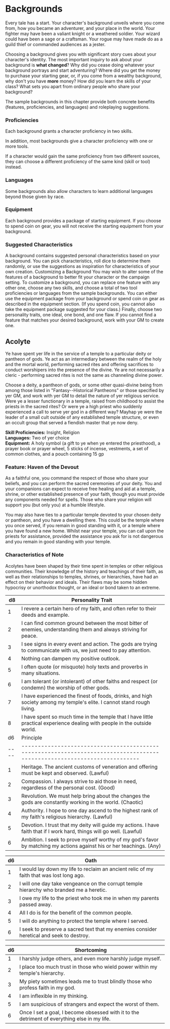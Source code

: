 # Backgrounds
Every tale has a start. Your character's background unveils where you come from, how you became an adventurer, and your place in the world. Your fighter may have been a valiant knight or a weathered soldier. Your wizard could have been a sage or a craftsman. Your rogue may have made do as a guild thief or commanded audiences as a jester.

Choosing a background gives you with significant story cues about your character's identity. The most important inquiry to ask about your background is **what changed**? Why did you cease doing whatever your background portrays and start adventuring? Where did you get the money to purchase your starting gear, or, if you come from a wealthy background, why don't you have **more** money? How did you learn the skills of your class? What sets you apart from ordinary people who share your background?

The sample backgrounds in this chapter provide both concrete benefits (features, proficiencies, and languages) and roleplaying suggestions. 

### Proficiencies 
Each background grants a character proficiency in two skills.

In addition, most backgrounds give a character proficiency with one or more tools.

If a character would gain the same proficiency from two different sources, they can choose a different proficiency of the same kind (skill or tool) instead. 

### Languages 
Some backgrounds also allow characters to learn additional languages beyond those given by race.
### Equipment 
Each background provides a package of starting equipment. If you choose to spend coin on gear, you will not receive the starting equipment from your background. 

### Suggested Characteristics 
A background contains suggested personal characteristics based on your background. You can pick characteristics, roll dice to determine them randomly, or use the suggestions as inspiration for characteristics of your own creation. Customizing a Background You may wish to alter some of the features of a background to better fit your character or the campaign setting. To customize a background, you can replace one feature with any other one, choose any two skills, and choose a total of two tool proficiencies or languages from the sample backgrounds. You can either use the equipment package from your background or spend coin on gear as described in the equipment section. (If you spend coin, you cannot also take the equipment package suggested for your class.) Finally, choose two personality traits, one ideal, one bond, and one flaw. If you cannot find a feature that matches your desired background, work with your GM to create one.
## Acolyte 
Ye have spent yer life in the service of a temple to a particular deity or pantheon of gods. Ye act as an intermediary between the realm of the holy and the mortal world, performing sacred rites and offering sacrifices to conduct worshipers into the presence of the divine. Ye are not necessarily a cleric - performing sacred rites is not the same as channeling divine power.

Choose a deity, a pantheon of gods, or some other quasi-divine being from among those listed in "Fantasy--Historical Pantheons" or those specified by yer GM, and work with yer GM to detail the nature of yer religious service. Were ye a lesser functionary in a temple, raised from childhood to assist the priests in the sacred rites? Or were ye a high priest who suddenly experienced a call to serve yer god in a different way? Mayhap ye were the leader of a small cult outside of any established temple structure, or even an occult group that served a fiendish master that ye now deny. 

**Skill Proficiencies:** Insight, Religion    
**Languages:** Two of yer choice    
**Equipment:** A holy symbol (a gift to ye when ye entered the priesthood), a prayer book or prayer wheel, 5 sticks of incense, vestments, a set of common clothes, and a pouch containing 15 gp
### Feature: Haven of the Devout 
As a faithful one, you command the respect of those who share your beliefs, and you can perform the sacred ceremonies of your deity. You and your companions can expect to receive free healing and aid at a temple, shrine, or other established presence of your faith, though you must provide any components needed for spells. Those who share your religion will support you (but only you) at a humble lifestyle.

You may also have ties to a particular temple devoted to your chosen deity or pantheon, and you have a dwelling there. This could be the temple where you once served, if you remain in good standing with it, or a temple where you have found a new home. Whilst near your temple, you can call upon the priests for assistance, provided the assistance you ask for is not dangerous and you remain in good standing with your temple.
### Characteristics of Note
Acolytes have been shaped by their time spent in temples or other religious communities. Their knowledge of the history and teachings of their faith, as well as their relationships to temples, shrines, or hierarchies, have had an effect on their behavior and ideals. Their flaws may be some hidden hypocrisy or unorthodox thought, or an ideal or bond taken to an extreme.

| d8 | Personality Trait                                                                                                  |
|----|--------------------------------------------------------------------------------------------------------------------|
| 1  | I revere a certain hero of my faith, and often refer to their deeds and example.                                    |
| 2  | I can find common ground between the most bitter of enemies, understanding them and always striving for peace.      |
| 3  | I see signs in every event and action. The gods are trying to communicate with us, we just need to pay attention.  |
| 4  | Nothing can dampen my positive outlook.                                                                            |
| 5  | I often quote (or misquote) holy texts and proverbs in many situations.                                            |
| 6  | I am tolerant (or intolerant) of other faiths and respect (or condemn) the worship of other gods.                  |
| 7  | I have experienced the finest of foods, drinks, and high society among my temple's elite. I cannot stand rough living.|
| 8  | I have spent so much time in the temple that I have little practical experience dealing with people in the outside world. |
| d6 | Principle                                                                                                               |
|----|------------------------------------------------------------------------------------------------------------------------|
| 1  | Heritage. The ancient customs of veneration and offering must be kept and observed. (Lawful)                             |
| 2  | Compassion. I always strive to aid those in need, regardless of the personal cost. (Good)                               |
| 3  | Revolution. We must help bring about the changes the gods are constantly working in the world. (Chaotic)                |
| 4  | Authority. I hope to one day ascend to the highest rank of my faith's religious hierarchy. (Lawful)                    |
| 5  | Devotion. I trust that my deity will guide my actions. I have faith that if I work hard, things will go well. (Lawful) |
| 6  | Ambition. I seek to prove myself worthy of my god's favor by matching my actions against his or her teachings. (Any)  |

| d6 | Oath                                                                                      |
|----|------------------------------------------------------------------------------------------|
| 1  | I would lay down my life to reclaim an ancient relic of my faith that was lost long ago.  |
| 2  | I will one day take vengeance on the corrupt temple hierarchy who branded me a heretic.   |
| 3  | I owe my life to the priest who took me in when my parents passed away.                    |
| 4  | All I do is for the benefit of the common people.                                         |
| 5  | I will do anything to protect the temple where I served.                                  |
| 6  | I seek to preserve a sacred text that my enemies consider heretical and seek to destroy.  |

| d6 | Shortcoming                                                                               |
|----|------------------------------------------------------------------------------------------|
| 1  | I harshly judge others, and even more harshly judge myself.                                |
| 2  | I place too much trust in those who wield power within my temple's hierarchy.              |
| 3  | My piety sometimes leads me to trust blindly those who profess faith in my god.             |
| 4  | I am inflexible in my thinking.                                                           |
| 5  | I am suspicious of strangers and expect the worst of them.                                 |
| 6  | Once I set a goal, I become obsessed with it to the detriment of everything else in my life.|